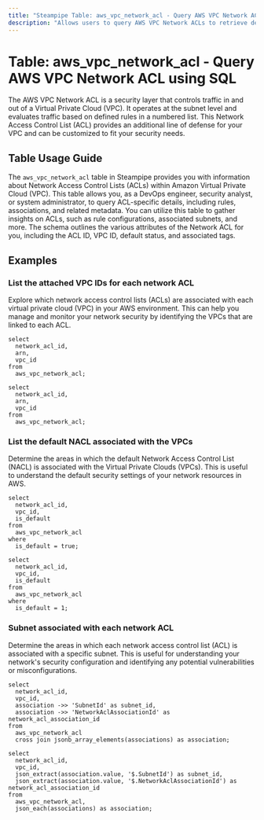 ```yaml
---
title: "Steampipe Table: aws_vpc_network_acl - Query AWS VPC Network ACL using SQL"
description: "Allows users to query AWS VPC Network ACLs to retrieve detailed information about network access control lists in a specific AWS VPC."
---
```


# Table: aws_vpc_network_acl - Query AWS VPC Network ACL using SQL

The AWS VPC Network ACL is a security layer that controls traffic in and out of a Virtual Private Cloud (VPC). It operates at the subnet level and evaluates traffic based on defined rules in a numbered list. This Network Access Control List (ACL) provides an additional line of defense for your VPC and can be customized to fit your security needs.

## Table Usage Guide

The `aws_vpc_network_acl` table in Steampipe provides you with information about Network Access Control Lists (ACLs) within Amazon Virtual Private Cloud (VPC). This table allows you, as a DevOps engineer, security analyst, or system administrator, to query ACL-specific details, including rules, associations, and related metadata. You can utilize this table to gather insights on ACLs, such as rule configurations, associated subnets, and more. The schema outlines the various attributes of the Network ACL for you, including the ACL ID, VPC ID, default status, and associated tags.

## Examples

### List the attached VPC IDs for each network ACL
Explore which network access control lists (ACLs) are associated with each virtual private cloud (VPC) in your AWS environment. This can help you manage and monitor your network security by identifying the VPCs that are linked to each ACL.

```sql+postgres
select
  network_acl_id,
  arn,
  vpc_id
from
  aws_vpc_network_acl;
```

```sql+sqlite
select
  network_acl_id,
  arn,
  vpc_id
from
  aws_vpc_network_acl;
```


### List the default NACL associated with the VPCs
Determine the areas in which the default Network Access Control List (NACL) is associated with the Virtual Private Clouds (VPCs). This is useful to understand the default security settings of your network resources in AWS.

```sql+postgres
select
  network_acl_id,
  vpc_id,
  is_default
from
  aws_vpc_network_acl
where
  is_default = true;
```

```sql+sqlite
select
  network_acl_id,
  vpc_id,
  is_default
from
  aws_vpc_network_acl
where
  is_default = 1;
```


### Subnet associated with each network ACL
Determine the areas in which each network access control list (ACL) is associated with a specific subnet. This is useful for understanding your network's security configuration and identifying any potential vulnerabilities or misconfigurations.

```sql+postgres
select
  network_acl_id,
  vpc_id,
  association ->> 'SubnetId' as subnet_id,
  association ->> 'NetworkAclAssociationId' as network_acl_association_id
from
  aws_vpc_network_acl
  cross join jsonb_array_elements(associations) as association;
```

```sql+sqlite
select
  network_acl_id,
  vpc_id,
  json_extract(association.value, '$.SubnetId') as subnet_id,
  json_extract(association.value, '$.NetworkAclAssociationId') as network_acl_association_id
from
  aws_vpc_network_acl,
  json_each(associations) as association;
```